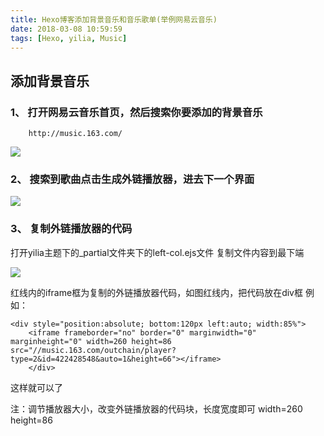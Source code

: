 ```yaml
---
title: Hexo博客添加背景音乐和音乐歌单(举例网易云音乐)
date: 2018-03-08 10:59:59
tags: [Hexo, yilia, Music]
---
```

## 添加背景音乐
<!--more-->

### 1、 打开网易云音乐首页，然后搜索你要添加的背景音乐

		http://music.163.com/

![](http://p3qhnc0eg.bkt.clouddn.com/%E7%BD%91%E6%98%93%E4%BA%91_%E5%A4%96%E9%93%BE%E6%AD%8C%E6%9B%B2.png)

### 2、 搜索到歌曲点击生成外链播放器，进去下一个界面

![](http://p3qhnc0eg.bkt.clouddn.com/%E7%BD%91%E6%98%93%E4%BA%91_%E5%A4%96%E9%93%BE2.png)

### 3、 复制外链播放器的代码
打开yilia主题下的_partial文件夹下的left-col.ejs文件
		复制文件内容到最下端

![](http://p3qhnc0eg.bkt.clouddn.com/TIM%E6%88%AA%E5%9B%BE20180308212600.png)

红线内的iframe框为复制的外链播放器代码，如图红线内，把代码放在div框
		例如：

    <div style="position:absolute; bottom:120px left:auto; width:85%">
		<iframe frameborder="no" border="0" marginwidth="0" marginheight="0" width=260 height=86 src="//music.163.com/outchain/player?type=2&id=422428548&auto=1&height=66"></iframe>
		</div>

这样就可以了

注：调节播放器大小，改变外链播放器的代码块，长度宽度即可
		width=260 height=86
